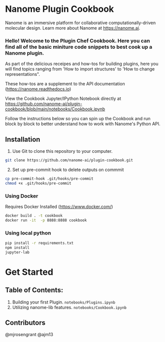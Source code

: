 # Nanome Plugin Cookbook

Nanome is an immersive platform for collaborative computationally-driven molecular design. Learn more about Nanome at https://nanome.ai. 


### Hello! Welcome to the Plugin Chef Cookbook. Here you can find all of the basic miniture code snippets to best cook up a Nanome plugin. 
As part of the delicious receipes and how-tos for building plugins, here you will find topics ranging from 'How to import structures' to 'How to change representations".

These how-tos are a supplement to the API documentation (https://nanome.readthedocs.io)


View the Cookbook Jupyter/IPython Notebook directly at https://github.com/nanome-ai/plugin-cookbook/blob/main/notebooks/Cookbook.ipynb


Follow the instructions below so you can spin up the Cookbook and run block by block to better understand how to work with Nanome's Python API. 

## Installation

1) Use Git to clone this repository to your computer.
```sh
git clone https://github.com/nanome-ai/plugin-cookbook.git
````

2) Set up pre-commit hook to delete outputs on commmit 
```sh
cp pre-commit-hook .git/hooks/pre-commit
chmod +x .git/hooks/pre-commit
```
### Using Docker

Requires Docker Installed (https://www.docker.com/)

```bash
docker build . -t cookbook
docker run -it  -p 8888:8888 cookbook
```

### Using local python


```bash
pip install -r requirements.txt
npm install
jupyter-lab
```

# Get Started
## Table of Contents:
<ol>
	<li>Building your first Plugin. <code>notebooks/Plugins.ipynb</code></li>
    <li>Utilizing nanome-lib features. <code>notebooks/Cookbook.ipynb</code></li>
</ol>

## Contributors
@mjrosengrant
@ajm13
